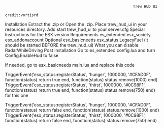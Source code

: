 
                                                              Trew HUD UI
                                                               credit:vortisrd
Installation
Extract the .zip or Open the .zip.
Place trew_hud_ui in your resources directory.
Add start trew_hud_ui to your server.cfg
Special Instructions for the ESX version
Requirements
es_extended
esx_society
esx_addonaccount
Optional
esx_basicneeds
esx_status
LegacyFuel (it should be started BEFORE the trew_hud_ui)
What you can disable
RadarWhileDriving
Post Installation
Go to es_extended config.lua and turn Config.EnableHud to false

If needed, go to esx_basicneeds main.lua and replace this code

TriggerEvent('esx_status:registerStatus', 'hunger', 1000000, '#CFAD0F', function(status)
	return true
end, function(status)
	status.remove(1000)
end)
TriggerEvent('esx_status:registerStatus', 'thirst', 1000000, '#0C98F1', function(status)
	return true
end, function(status)
	status.remove(750)
end)
for this one

  TriggerEvent('esx_status:registerStatus', 'hunger', 1000000, '#CFAD0F', function(status)
  	return false
  end, function(status)
  	status.remove(1000)
  end)
  TriggerEvent('esx_status:registerStatus', 'thirst', 1000000, '#0C98F1', function(status)
  	return false
  end, function(status)
  	status.remove(750)
  end)
